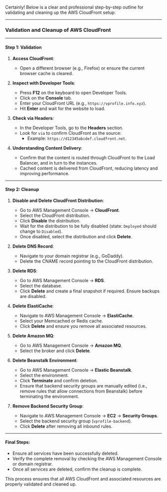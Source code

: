 Certainly! Below is a clear and professional step-by-step outline for validating and cleaning up the AWS CloudFront setup:

---

### **Validation and Cleanup of AWS CloudFront**

---

#### **Step 1: Validation**

1. **Access CloudFront**:
   - Open a different browser (e.g., Firefox) or ensure the current browser cache is cleared.
   
2. **Inspect with Developer Tools**:
   - Press **F12** on the keyboard to open Developer Tools.
   - Click on the **Console** tab.
   - Enter your CloudFront URL (e.g., `https://vprofile.info.xyz`).
   - Hit **Enter** and wait for the website to load.

3. **Check via Headers**:
   - In the Developer Tools, go to the **Headers** section.
   - Look for `via` to confirm CloudFront as the source:
     - Example: `https://d12345abcdef.cloudfront.net`.

4. **Understanding Content Delivery**:
   - Confirm that the content is routed through CloudFront to the Load Balancer, and in turn to the instances.
   - Cached content is delivered from CloudFront, reducing latency and improving performance.

---

#### **Step 2: Cleanup**

1. **Disable and Delete CloudFront Distribution**:
   - Go to AWS Management Console -> **CloudFront**.
   - Select the CloudFront distribution.
   - Click **Disable** the distribution.
   - Wait for the distribution to be fully disabled (state: `Deployed` should change to `Disabled`).
   - Once disabled, select the distribution and click **Delete**.

2. **Delete DNS Record**:
   - Navigate to your domain registrar (e.g., GoDaddy).
   - Delete the CNAME record pointing to the CloudFront distribution.

3. **Delete RDS**:
   - Go to AWS Management Console -> **RDS**.
   - Select the database.
   - Click **Delete** and create a final snapshot if required. Ensure backups are disabled.

4. **Delete ElastiCache**:
   - Navigate to AWS Management Console -> **ElastiCache**.
   - Select your Memcached or Redis cache.
   - Click **Delete** and ensure you remove all associated resources.

5. **Delete Amazon MQ**:
   - Go to AWS Management Console -> **Amazon MQ**.
   - Select the broker and click **Delete**.

6. **Delete Beanstalk Environment**:
   - Go to AWS Management Console -> **Elastic Beanstalk**.
   - Select the environment.
   - Click **Terminate** and confirm deletion. 
   - Ensure that backend security groups are manually edited (i.e., remove rules that allow connections from Beanstalk) before terminating the environment.

7. **Remove Backend Security Group**:
   - Navigate to AWS Management Console -> **EC2** -> **Security Groups**.
   - Select the backend security group (`vprofile-backend`).
   - Click **Delete** after removing all inbound rules.

---

#### **Final Steps**:

- Ensure all services have been successfully deleted.
- Verify the complete removal by checking the AWS Management Console or domain registrar.
- Once all services are deleted, confirm the cleanup is complete.

This process ensures that all AWS CloudFront and associated resources are properly validated and cleaned up.
